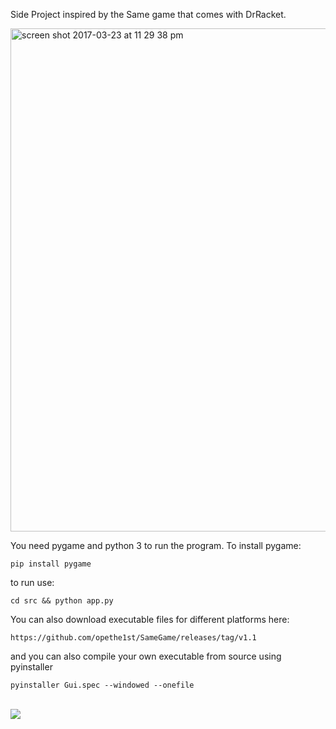 Side Project inspired by the Same game that comes with DrRacket.

<img width="805" alt="screen shot 2017-03-23 at 11 29 38 pm" src="https://user-images.githubusercontent.com/7265129/27521336-8acec7ba-5a13-11e7-873d-6cac62da9dc0.png">

You need pygame and python 3 to run the program. To install pygame:

    pip install pygame

to run use:

    cd src && python app.py

You can also download executable files for different platforms here:

    https://github.com/opethe1st/SameGame/releases/tag/v1.1

and you can also compile your own executable from source using pyinstaller

    pyinstaller Gui.spec --windowed --onefile


</br>
<img src="https://travis-ci.org/opethe1st/SameGame.svg?branch=develop">

